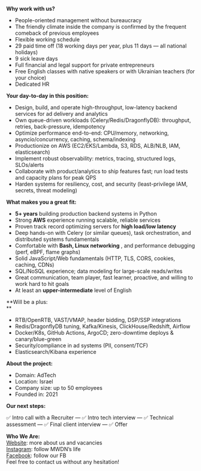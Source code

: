 **Why work with us?**

  * People-oriented management without bureaucracy
  * The friendly climate inside the company is confirmed by the frequent comeback of previous employees
  * Flexible working schedule
  * 29 paid time off (18 working days per year, plus 11 days — all national holidays)
  * 9 sick leave days
  * Full financial and legal support for private entrepreneurs
  * Free English classes with native speakers or with Ukrainian teachers (for your choice)
  * Dedicated HR

**Your day-to-day in this position:**

  * Design, build, and operate high-throughput, low-latency backend services for ad delivery and analytics
  * Own queue-driven workloads (Celery/Redis/DragonflyDB): throughput, retries, back-pressure, idempotency
  * Optimize performance end-to-end: CPU/memory, networking, asyncio/concurrency, caching, schema/indexing
  * Productionize on AWS (EC2/EKS/Lambda, S3, RDS, ALB/NLB, IAM, elasticsearch)
  * Implement robust observability: metrics, tracing, structured logs, SLOs/alerts
  * Collaborate with product/analytics to ship features fast; run load tests and capacity plans for peak QPS
  * Harden systems for resiliency, cost, and security (least-privilege IAM, secrets, threat modeling)

**What makes you a great fit:**

  * **5+ years** building production backend systems in Python
  * Strong **AWS** experience running scalable, reliable services
  * Proven track record optimizing servers for **high load/low latency**
  * Deep hands-on with Celery (or similar queues), task orchestration, and distributed systems fundamentals
  * Comfortable with **Bash, Linux networking** , and performance debugging (perf, eBPF, flame graphs)
  * Solid JavaScript/Web fundamentals (HTTP, TLS, CORS, cookies, caching, CDNs)
  * SQL/NoSQL experience; data modeling for large-scale reads/writes
  * Great communication, team player, fast learner, proactive, and willing to work hard to hit goals
  * At least an **upper-intermediate** level of English

**Will be a plus:  
**

  * RTB/OpenRTB, VAST/VMAP, header bidding, DSP/SSP integrations
  * Redis/DragonflyDB tuning, Kafka/Kinesis, ClickHouse/Redshift, Airflow
  * Docker/K8s, GitHub Actions, ArgoCD; zero-downtime deploys & canary/blue-green
  * Security/compliance in ad systems (PII, consent/TCF)
  * Elasticsearch/Kibana experience

**About the project:**

  * Domain: AdTech
  * Location: Israel
  * Company size: up to 50 employees
  * Founded in: 2021

**Our next steps:**

✅ Intro call with a Recruiter — ✅ Intro tech interview — ✅ Technical
assessment — ✅ Final client interview — ✅ Offer

**Who We Are:**  
[Website](https://jobs.mwdn.com/careers/): more about us and vacancies  
[Instagram](https://www.instagram.com/mwdn/): follow MWDN’s life  
[Facebook](https://www.facebook.com/mwdn.ukraine): follow our FB  
Feel free to contact us without any hesitation!